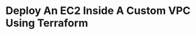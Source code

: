 <h1>Deploy An EC2 Inside A Custom VPC Using Terraform</h1>
<!--
 ### [YouTube Demonstration](https://youtu.be/7eJexJVCqJo)
<h2>Description</h2>
A new startup business in North America has recruited you to help with the launch of a quick-access, low-cost static website. You've decided to complete this contract by hosting and deploying their website utilizing AWS S3
<br />

<h2>Solution Overview</h2>

- <b>Configure AWS provider
- Create VPC
- Create Subnet
- Create Internet Gateway
- Create Route Tables
- Create EC2 instance
- Create Security Group
- Deploy EC2 in public subnet
- Launch your website

<h2>Detailed Steps:</h2>

<p align="center">

Configure AWS provider <br/> 
<img src="https://i.imgur.com/SOBKW5E.png" height="80%" width="80%" alt="Disk Sanitization Steps"/>
<br />
<br />
Create VPC  <br/>
<img src="https://i.imgur.com/P6ExVmw.png" height="80%" width="80%" alt="Disk Sanitization Steps"/>
<br />
<br />
Create Subnet<br/>
<img src="https://i.imgur.com/zm6Ijka.png" height="80%" width="80%" alt="Disk Sanitization Steps"/>
<br />
<br />
Create Internet Gateway<br/>
<img src="https://i.imgur.com/WTfe5gj.png" height="80%" width="80%" alt="Disk Sanitization Steps"/>
<br />
<br />
Create Route Tables and assoiciate subnet to route table<br/>
<img src="https://i.imgur.com/s3eHtFG.png" height="80%" width="80%" alt="Disk Sanitization Steps"/>
<br />
<br />
Create Security Group<br/>
<img src="https://i.imgur.com/Su2GEOm.png" height="80%" width="80%" alt="Disk Sanitization Steps"/>
<br />
<br />
Create EC2 instance<br/>
<img src="https://i.imgur.com/HHTmT8j.png" height="80%" width="80%" alt="Disk Sanitization Steps"/>
<br />
<br />
Run terraform init -> terraform plan -> terraform apply

Launch your website
- Copy paste your public ip and paste in your browser. You should see your website
<img src="https://i.imgur.com/o8ur737.png" height="80%" width="80%" alt="Disk Sanitization Steps"/>
<br />
<br />
<!--
 ```diff
- text in red
+ text in green
! text in orange
# text in gray
@@ text in purple (and bold)@@
```
--!>